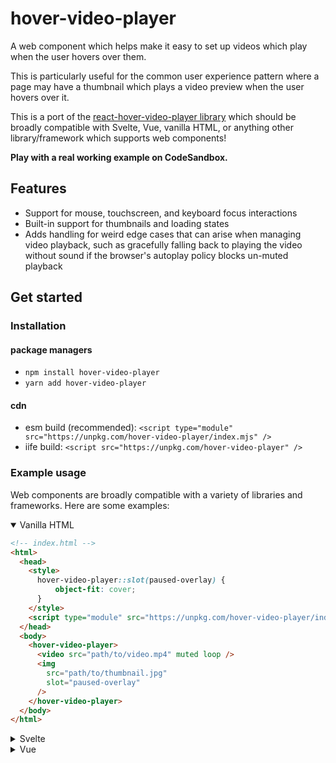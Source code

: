 # hover-video-player

A web component which helps make it easy to set up videos which play when the user hovers over them.

This is particularly useful for the common user experience pattern where a page may have a thumbnail which plays a video preview when the user hovers over it.

This is a port of the [react-hover-video-player library](https://github.com/Gyanreyer/react-hover-video-player) which should be broadly compatible with Svelte, Vue, vanilla HTML, or anything other library/framework which supports web components!

**Play with a real working example on CodeSandbox.**

## Features

- Support for mouse, touchscreen, and keyboard focus interactions
- Built-in support for thumbnails and loading states
- Adds handling for weird edge cases that can arise when managing video playback, such as gracefully falling back to playing the video without sound if the browser's autoplay policy blocks un-muted playback

## Get started

### Installation

#### package managers

- `npm install hover-video-player`
- `yarn add hover-video-player`

#### cdn

- esm build (recommended): `<script type="module" src="https://unpkg.com/hover-video-player/index.mjs" />`
- iife build: `<script src="https://unpkg.com/hover-video-player" />`

### Example usage

Web components are broadly compatible with a variety of libraries and frameworks. Here are some examples:

<details open>
  <summary>Vanilla HTML</summary>

  ```html
  <!-- index.html -->
  <html>
    <head>
      <style>
        hover-video-player::slot(paused-overlay) {
            object-fit: cover;
        }
      </style>
      <script type="module" src="https://unpkg.com/hover-video-player/index.mjs" />
    </head>
    <body>
      <hover-video-player>
        <video src="path/to/video.mp4" muted loop />
        <img
          src="path/to/thumbnail.jpg"
          slot="paused-overlay"
        />
      </hover-video-player>
    </body>
  </html>
  ```

</details>

<details>
  <summary>Svelte</summary>

  ```html
  <!-- component.svelte -->
  <script>
    import "hover-video-player";
  </script>

  <hover-video-player>
    <video src="path/to/video.mp4" muted loop />
    <img
      src="path/to/thumbnail.jpg"
      class="paused-overlay"
      slot="paused-overlay"
    />
  </hover-video-player>

  <style>
    hover-video-player::slot(paused-overlay) {
      object-fit: cover;
    }
  </style>

  ```

</details>

<details>
  <summary>Vue</summary>

  See Vue's _["Using custom elements in Vue"](https://vuejs.org/guide/extras/web-components.html#using-custom-elements-in-vue)_ documentation for details on how to set up your vue/vite config to support using custom elements.

  ```html
  <!-- component.vue -->
  <script>
    import "hover-video-player";
  </script>

  <template>
    <hover-video-player>
      <video src="path/to/video.mp4" muted loop />
      <img
        src="path/to/thumbnail.jpg"
        class="paused-overlay"
        slot="paused-overlay"
      />
    </hover-video-player>
  </template>

  <style>
    hover-video-player::slot(paused-overlay) {
      object-fit: cover;
    }
  </style>
  ```

</details>
